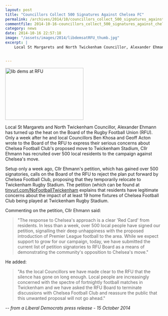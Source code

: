 ```yaml
---
layout: post
title: "Councillors Collect 500 Signatures Against Chelsea FC"
permalink: /archives/2014/10/councillors_collect_500_signatures_against_chelsea.html
commentfile: 2014-10-16-councillors_collect_500_signatures_against_chelsea
category: news
date: 2014-10-16 22:57:18
image: "/assets/images/2014/libdemsatRFU_thumb.jpg"
excerpt: |
    Local St Margarets and North Twickenham Councillor, Alexander Ehmann has turned up the heat on the Board of the Rugby Football Union (RFU).  Only a week after he and local Councillors Ben Khosa and Geoff Acton wrote to the Board of the RFU to express their serious concerns about Chelsea Football Club's proposed move to Twickenham Stadium, Cllr Ehmann has recruited over 500 local residents to the campaign against Chelsea's move.
    

---
```


<a href="/assets/images/2014/libdemsatRFU.jpg" title="See larger version of - lib dems at RFU"><img src="/assets/images/2014/libdemsatRFU_thumb.jpg" width="250" height="166" alt="lib dems at RFU" class="photo right" /></a>

Local St Margarets and North Twickenham Councillor, Alexander Ehmann has turned up the heat on the Board of the Rugby Football Union (RFU). Only a week after he and local Councillors Ben Khosa and Geoff Acton wrote to the Board of the RFU to express their serious concerns about Chelsea Football Club's proposed move to Twickenham Stadium, Cllr Ehmann has recruited over 500 local residents to the campaign against Chelsea's move.

Setup only a week ago, Cllr Ehmann's petition, which has gained over 500 signatories, calls on the Board of the RFU to reject the plan put forward by Chelsea Football Club, proposing that they temporarily relocate to Twickenham Rugby Stadium. The petition (which can be found at [tinyurl.com/NoFootballTwickenham](http://tinyurl.com/NoFootballTwickenham) explains that residents have legitimate concerns about the impact of at least 19 home fixtures of Chelsea Football Club being played at Twickenham Rugby Stadium.

Commenting on the petition, Cllr Ehmann said:

> "The response to Chelsea's approach is a clear 'Red Card' from residents. In less than a week, over 500 local people have signed our petition, signalling their deep unhappiness with the proposed introduction of Premier League football to the area. While we expect support to grow for our campaign, today, we have submitted the current list of petition signatories to RFU Board as a means of demonstrating the community's opposition to Chelsea's move."

He added:

> "As the local Councillors we have made clear to the RFU that the silence has gone on long enough. Local people are increasingly concerned with the spectre of fortnightly football matches in Twickenham and we have asked the RFU Board to terminate discussions with Chelsea Football Club and reassure the public that this unwanted proposal will not go ahead."

<cite>-- from a Liberal Democrats press release - 15 October 2014</cite>
